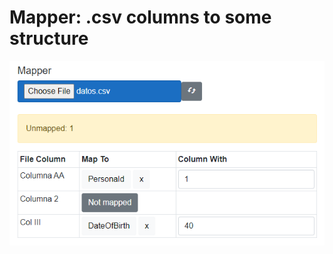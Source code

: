 # Mapper: .csv columns to some structure
![imagen](https://raw.githubusercontent.com/samuel-martinez-1/csvblazor/main/CsvBlazor/Client/ui.png)
